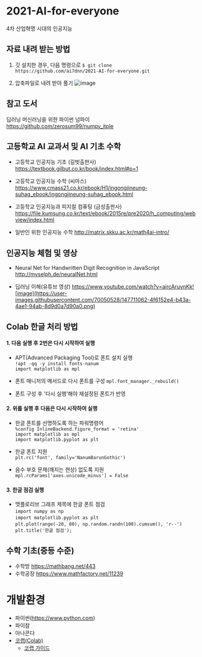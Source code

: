 # 2021-AI-for-everyone
4차 산업혁명 시대의 인공지능

## 자료 내려 받는 방법
1. 깃 설치한 경우, 다음 명령으로
`$ git clone https://github.com/ai7dnn/2021-AI-for-everyone.git`

2. 압축파일로 내려 받아 풀기
![image](https://user-images.githubusercontent.com/70050528/147514339-94382d39-5787-4d16-a202-309964f5a534.png)

## 참고 도서
딥러닝 머신러닝을 위한 파이썬 넘파이
https://github.com/zerosum99/numpy_itple

## 고등학교 AI 교과서 및 AI 기초 수학
- 고등학교 인공지능 기초 (길벗출판사)
https://textbook.gilbut.co.kr/book/index.html#p=1

- 고등학교 인공지능 수학 (씨마스)
https://www.cmass21.co.kr/ebook/H1/ingongjineung-suhag_ebook/ingongjineung-suhag_ebook.html

- 고등학교 인공지능과 피지컬 컴퓨팅 (금성출판사)
https://file.kumsung.co.kr/text/ebook/2015re/pre2020/h_computing/webview/index.html

- 일반인 위한 인공지능 수학
http://matrix.skku.ac.kr/math4ai-intro/

## 인공지능 체험 및 영상
- Neural Net for Handwritten Digit Recognition in JavaScript
http://myselph.de/neuralNet.html

- 딥러닝 이해(유튜브 영상)
https://www.youtube.com/watch?v=aircAruvnKk![image](https://user-images.githubusercontent.com/70050528/147711062-4f6152e4-b43a-4ae1-94ab-8d9d0a7d90a0.png)

## Colab 한글 처리 방법
#### 1. 다음 실행 후 2번은 다시 시작하여 실행

- APT(Advanced Packaging Tool)로 폰트 설치 실행  
`!apt -qq -y install fonts-nanum`  
`import matplotlib as mpl`  

- 폰트 매니저의 메서드로 다시 폰트를 구성
`mpl.font_manager._rebuild()`  

- 폰트 구성 후 '다시 실행'해야 재설정된 폰트가 반영  

#### 2. 위를 실행 후 다음은 다시 시작하여 실행

- 한글 폰트를 선명하도록 하는 파워명령어  
`%config InlineBackend.figure_format = 'retina'`  
`import matplotlib as mpl`  
`import matplotlib.pyplot as plt`  

- 한글 폰트 지원  
`plt.rc('font', family='NanumBarunGothic')`  
- 음수 부호 문제(깨지는 현상) 없도록 지원  
`mpl.rcParams['axes.unicode_minus'] = False`

#### 3. 한글 점검 실행

- 맷플로리브 그래프 제목에 한글 폰트 점검  
`import numpy as np`   
`import matplotlib.pyplot as plt`     
`plt.plot(range(-20, 80), np.random.randn(100).cumsum(), 'r--')`    
`plt.title('한글 점검');`  

## 수학 기초(중등 수준)
- 수학방 https://mathbang.net/443
- 수학공장 https://www.mathfactory.net/11239

# 개발환경
- 파이썬(https://www.python.com)
- 파이참
- 아나콘다
- [코랩(Colab)](https://colab.research.google.com)
    * [코랩 가이드](https://theorydb.github.io/dev/2019/08/23/dev-ml-colab)   


